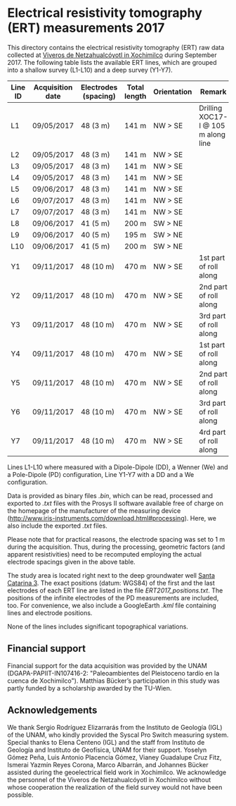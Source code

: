 # Electrical resistivity tomography (ERT) measurements 2017

This directory contains the electrical resistivity tomography (ERT) raw data collected at [Viveros de Netzahualcóyotl in Xochimilco](https://goo.gl/maps/K7xEC44MdnQno9CG8) during September 2017. The following table lists the available ERT lines, which are grouped into a shallow survey (L1-L10) and a deep survey (Y1-Y7).

| Line ID | Acquisition date | Electrodes (spacing) | Total length | Orientation | Remark |
| --- | --- | --- | --- | --- | --- |
| L1 | 09/05/2017 | 48 (3 m) | 141 m | NW > SE | Drilling XOC17-I @ 105 m along line |
| L2 | 09/05/2017 | 48 (3 m) | 141 m | NW > SE | |
| L3 | 09/05/2017 | 48 (3 m) | 141 m | NW > SE | |
| L4 | 09/05/2017 | 48 (3 m) | 141 m | NW > SE | |
| L5 | 09/06/2017 | 48 (3 m) | 141 m | NW > SE | |
| L6 | 09/07/2017 | 48 (3 m) | 141 m | NW > SE | |
| L7 | 09/07/2017 | 48 (3 m) | 141 m | NW > SE | |
| L8 | 09/06/2017 | 41 (5 m) | 200 m | SW > NE | |
| L9 | 09/06/2017 | 40 (5 m) | 195 m | SW > NE | |
| L10 | 09/06/2017 | 41 (5 m) | 200 m | SW > NE | |
| Y1 | 09/11/2017 | 48 (10 m) | 470 m | NW > SE | 1st part of roll along |
| Y2 | 09/11/2017 | 48 (10 m) | 470 m | NW > SE | 2nd part of roll along |
| Y3 | 09/11/2017 | 48 (10 m) | 470 m | NW > SE | 3rd part of roll along |
| Y4 | 09/11/2017 | 48 (10 m) | 470 m | NW > SE | 1st part of roll along |
| Y5 | 09/11/2017 | 48 (10 m) | 470 m | NW > SE | 2nd part of roll along |
| Y6 | 09/11/2017 | 48 (10 m) | 470 m | NW > SE | 3rd part of roll along |
| Y7 | 09/11/2017 | 48 (10 m) | 470 m | NW > SE | 4rd part of roll along |

Lines L1-L10 where measured with a Dipole-Dipole (DD), a Wenner (We) and a Pole-Dipole (PD) configuration, Line Y1-Y7 with a DD and a We configuration.

Data is provided as binary files *.bin*, which can be read, processed and exported to *.txt* files with the Prosys II software available free of charge on the homepage of the manufacturer of the measuring device (http://www.iris-instruments.com/download.html#processing). Here, we also include the exported *.txt* files.

Please note that for practical reasons, the electrode spacing was set to 1 m during the acquisition. Thus, during the processing, geometric factors (and apparent resistivities) need to be recomputed employing the actual electrode spacings given in the above table.

The study area is located right next to the deep groundwater well [Santa Catarina 3](https://goo.gl/maps/Q2ooHxkMeXRhmgLB8). The exact positions (datum: WGS84) of the first and the last electrodes of each ERT line are listed in the file *ERT2017_positions.txt*. The positions of the infinite electrodes of the PD measurements are included, too. For convenience, we also include a GoogleEarth *.kml* file containing lines and electrode positions. 

None of the lines includes significant topographical variations.

## Financial support

Financial support for the data acquisition was provided by the UNAM (DGAPA-PAPIIT-IN107416-2: "Paleoambientes del Pleistoceno tardío en la cuenca de Xochimilco"). Matthias Bücker’s participation in this study was partly funded by a scholarship awarded  by the TU-Wien.

## Acknowledgements

We thank Sergio Rodríguez Elizarrarás from the Instituto de Geología (IGL) of the UNAM, who kindly provided the Syscal Pro Switch measuring system. Special thanks to Elena Centeno (IGL) and the staff from Instituto de Geología and Instituto de Geofísica, UNAM for their support. Yoselyn Gómez Peña, Luis Antonio Placencia Gómez, Vianey Guadalupe Cruz Fitz, Ismerai Yazmín Reyes Corona, Marco Albarrán, and Johannes Bücker assisted during the geoelectrical field work in Xochimilco. We acknowledge the personnel of the Viveros de Netzahualcóyotl in Xochimilco without whose cooperation the realization of the field survey would not have been possible.

